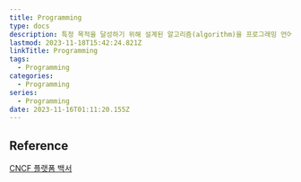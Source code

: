 ```yaml
---
title: Programming
type: docs
description: 특정 목적을 달성하기 위해 설계된 알고리즘(algorithm)을 프로그래밍 언어를 사용하여 구체적인 프로그램으로 작성하는 과정
lastmod: 2023-11-18T15:42:24.821Z
linkTitle: Programming
tags:
  - Programming
categories:
  - Programming
series:
  - Programming
date: 2023-11-16T01:11:20.155Z
---
```


## Reference

[CNCF 플랫폼 백서](https://yozm.wishket.com/magazine/detail/2037/)
